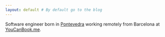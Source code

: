 ```yaml
---
layout: default # By default go to the blog
---
```


Software engineer born in 
<a target="_blank" rel="noreferrer noopener" href="https://www.dw.com/en/spain-pontevedra-the-car-free-city/av-48543395" >Pontevedra</a>
 working remotely from Barcelona at [YouCanBook.me](https://youcanbook.me/).



<br><br><br><br><br><br> 

<amp-img src="/static/skate.jpg" 
  layout="responsive"
  width="1080"
  height="1080"
  alt="Iago haciendo un truco con el monopatín">
</amp-img>